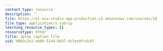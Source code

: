 ```yaml
---
content_type: resource
description: ''
file: https://ol-ocw-studio-app-production.s3.amazonaws.com/courses/18-01sc-single-variable-calculus-fall-2010/9003c2e2b8895144bb37dc5ee0fcdc6f_jBkXbAgMj6s.vtt
file_type: application/x-subrip
learning_resource_types: []
resourcetype: Other
title: 3play caption file
uid: 9003c2e2-b889-5144-bb37-dc5ee0fcdc6f
---
```

